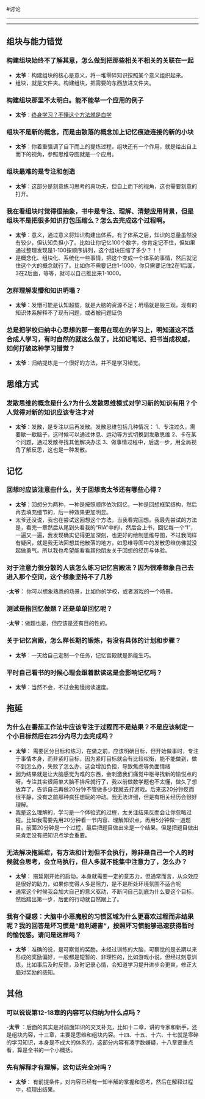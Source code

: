 #讨论

---
<!-- toc -->
---
## 组块与能力错觉

### 构建组块始终不了解其意，怎么做到把那些相关不相关的关联在一起
- **太爷**：构建组块的核心是意义，将一堆零碎知识按照某个意义组织起来。
- 组块，就是文件夹。构建组块，把需要的东西放进文件夹。

### 构建组块那里不太明白。能不能举一个应用的例子
- **太爷**：[终身学习？不懂这个方法就是白学](https://mp.weixin.qq.com/s?__biz=MzI2NzM4NDgyNQ==&mid=2247483885&idx=1&sn=2db9cf4c18e8！3c62e272af610c417d36&chksm=eafee37bdd896a6d544aba6dc98444d15c074b64c04f2debf735dcfe99dbd952b5f4f92e74b5#rd)

### 组块不是新的概念，而是由散落的概念加上记忆痕迹连接的新的小块
- **太爷**：你着重强调了自下而上的提炼过程，组块还有一个作用，就是给出自上而下的视角，参照思维导图就是一个应用。

###   组块最难的是专注和创造
- **太爷**：这部分是刻意练习思考的真功夫，但自上而下的视角，这也需要刻意的打开。

###   我在看组块时觉得很抽象，书中是专注、理解、清楚应用背景，但是组块不是把很多知识打包压缩么？怎么去完成这个过程啊。
- **太爷**：意义，通过意义将知识构建出体系，有了体系之后，知识的总量虽然没有较少，但认知负担小了。比如让你记忆100个数字，你肯定记不住，但如果通过整理发现是1-100按顺序排列，这个组块压缩了多少？！！
- 是概念化、组块化、系统化一些事情，把这个变成一个体系的事情，然后就记住这个大的概念就行了。比如你不需要记住1-1000，你只需要记住2在1后面，3在2后面，等等，就可以自己推出来1-1000。

### 怎样理解发懵和知识坍塌？
- **太爷**：发懵可能是认知超载，就是大脑的资源不足；坍塌就是毁三观，现有的知识体系解释不了现有问题，或者被问题证伪

###   总是把学校归纳中心思想的那一套用在现在的学习上，明知道这不适合成人学习，有时自然的就这么做了，比如记笔记、把书当成权威，如何打破这种学习错觉？
- **太爷**：归纳提炼是一个很好的方法，并不是学习错觉。


## 思维方式

### 发散思维的概念是什么?为什么发散思维模式对学习新的知识有用？个人觉得对新的知识应该专注才对
- **太爷**：发散，是专注以后再发散。发散思维包括几种情况：
1、专注过久，需要歇一歇脑子，这时候可以通过休息、运动等方式切换到发散思维
2、卡在某个问题，通过发散寻找其他解决办法
3、做事情过程中，后退一步，用全局视角了解反思，这也是一种发散。

## 记忆
###   回想时应该注意些什么，关于回想高太爷还有哪些心得？
- **太爷**：回想分为两种，一种是按照顺序依次回忆，一种是回想框架结构，然后再去填充细节的，后一种效果更加明显。
- 太爷还没说，我也在尝试这回想这个方法，当我看完回想。我最先尝试的方法是，看完一章然后从尾到头看我的“RIA”中的I，然后合上书，回忆每一个“I”，一遍又一遍，我发现确实记得更加深刻，也更好的绘制思维导图，不过我同样有疑问，就是我无法回想其他散落的地方，如思维导图中的发散思维仿佛就没起做勇气。所以我也希望能看看其他朋友关于回想的经历与体验。

### 对于注意力很分散的人该怎么练习记忆宫殿法？因为很难想象自己去进入那个空间，这个想象坚持不了几秒
-**太爷**：  你可以想象熟悉的场景，比如你的学校，或者游戏的一个场景。

### 测试是指回忆做题？还是单单回忆呢？
-**太爷**：做题也是，但应该是还有目的性的。

### 关于记忆宫殿，怎么样长期的锻炼，有没有具体的计划和步骤？
- **太爷**：一天给自己定制一个任务，记忆宫殿就是熟能生巧。

### 平时自己看书的时候心理会跟着默读这是会影响记忆吗？
- **太爷**：当然不会，不过会拖慢阅读速度。

## 拖延
### 为什么在番茄工作法中应该专注于过程而不是结果？不是应该制定一个小目标然后在25分内尽力去完成吗？
- **太爷**：  需要区分目标和练习，在做之前，应该明确目标，但开始做事时，专注于事情本身，而非紧盯目标，因为紧盯目标就会有比较权衡，能不能做到，做不到怎么办，失败了怎么办，这会增加负担，导致焦虑等负面情绪
- 因为结果就是让大脑感觉为难的东西，会刺激我们痛觉中枢寻找新的愉悦点的呀。专注其实很简单大脑不排斥就行了，我以前做数学题也不太懂，做久了想放弃了，告诉自己再做20分钟不管做多少我就去打游戏。后来这20分钟反而很平静，没有之前那种疯狂想玩的冲动。我无法详细，但是有相关经历会很好理解。
- 我是这么理解的，学习是一个体验式的过程，太关注结果反而会让你忽略过程。比如我需要先用20分钟看一节内容、理解知识点，再用5分钟做一道题目。前面20分钟是一个过程，最后把题目做出来是一个结果。但是把题目做出来肯定没有把知识点学会重要。

###   无法解决拖延症，有方法和计划但不会执行，除非是自己一个人的时候就会思考，会立马执行，但人多就不能集中注意力了，怎么办？
- **太爷**：  拖延刚开始的启动，本身就需要一定的意志力，但通常而言，从众效应是很好的助力，如果你觉得人多是阻力，是不是所处环境氛围不适合呢
- 通常这个时候我会加大自己的意义驱动，不断问自己到底为什么要这个目标，然后踏出第一步，后面的行动就自然跟上了。

### 我有个疑惑：大脑中小恶魔般的习惯区域为什么更喜欢过程而非结果呢？我的回答是坏习惯是“趋利避害”，按照坏习惯能够迅速获得暂时的愉悦感。请问是这样吗？
- **太爷**：准确的说，是可察觉的奖励。未经过训练的大脑，可察觉的是长期以来形成的奖励偏好，一般都是短暂的、非理性的，比如游戏小说，但经过刻意训练，比如事后及时反馈，及时记录心情，会知道学习提升进步会更爽，修正大脑对奖励的感知。

## 其他
### 可以说说第12-18章的内容可以归纳为什么点吗？
-**太爷** ：后面的其实是对前面知识的交叉补充，比如十二章，讲的专家和新手，还是组块内容，十三章，主要是思维和组块内容。十四、十五、十六、十七就是零碎的学习知识，本身是不成大的体系的，这部分内容有凑字数嫌疑，十八章要重点看，算是全书的一个小概括。

### 先有解释才有理解，这句话完全对吗？
- **太爷**：  有前提条件，对内容已经有一知半解的掌握和思考，然后在解释过程中，梳理出结果。







